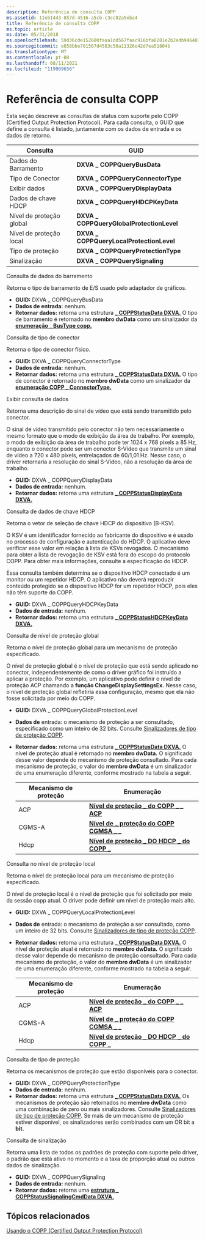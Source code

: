 ```yaml
---
description: Referência de consulta COPP
ms.assetid: 11eb1443-857d-4516-a5cb-c3cc02a5eba4
title: Referência de consulta COPP
ms.topic: article
ms.date: 05/31/2018
ms.openlocfilehash: 59d36cde152600faaa1dd567faac916bfa8281e2b2edb9464074fe34a58d5011
ms.sourcegitcommit: e858bbe701567d4583c50a11326e42d7ea51804b
ms.translationtype: MT
ms.contentlocale: pt-BR
ms.lasthandoff: 08/11/2021
ms.locfileid: "119909656"
---
```

# <a name="copp-query-reference"></a>Referência de consulta COPP

Esta seção descreve as consultas de status com suporte pelo COPP (Certified Output Protection Protocol). Para cada consulta, o GUID que define a consulta é listado, juntamente com os dados de entrada e os dados de retorno.



| Consulta                   | GUID                                     |
|-------------------------|------------------------------------------|
| Dados do Barramento                | **DXVA \_ COPPQueryBusData**               |
| Tipo de Conector          | **DXVA \_ COPPQueryConnectorType**         |
| Exibir dados            | **DXVA \_ COPPQueryDisplayData**           |
| Dados de chave HDCP           | **DXVA \_ COPPQueryHDCPKeyData**           |
| Nível de proteção global | **DXVA \_ COPPQueryGlobalProtectionLevel** |
| Nível de proteção local  | **DXVA \_ COPPQueryLocalProtectionLevel**  |
| Tipo de proteção         | **DXVA \_ COPPQueryProtectionType**        |
| Sinalização               | **DXVA \_ COPPQuerySignaling**             |



 

Consulta de dados do barramento

Retorna o tipo de barramento de E/S usado pelo adaptador de gráficos.

-   **GUID:** DXVA \_ COPPQueryBusData
-   **Dados de entrada:** nenhum.
-   **Retornar dados:** retorna uma estrutura [**\_ COPPStatusData DXVA.**](/windows/desktop/api/dxva9typ/ns-dxva9typ-dxva_coppstatusdata) O tipo de barramento é retornado no **membro dwData** como um sinalizador da [**enumeração \_ BusType copp.**](/windows/desktop/api/dxva9typ/ne-dxva9typ-copp_bustype)

Consulta de tipo de conector

Retorna o tipo de conector físico.

-   **GUID:** DXVA \_ COPPQueryConnectorType
-   **Dados de entrada:** nenhum.
-   **Retornar dados:** retorna uma estrutura [**\_ COPPStatusData DXVA.**](/windows/desktop/api/dxva9typ/ns-dxva9typ-dxva_coppstatusdata) O tipo de conector é retornado no **membro dwData** como um sinalizador da [**enumeração COPP \_ ConnectorType.**](/windows/desktop/api/dxva9typ/ne-dxva9typ-copp_connectortype)

Exibir consulta de dados

Retorna uma descrição do sinal de vídeo que está sendo transmitido pelo conector.

O sinal de vídeo transmitido pelo conector não tem necessariamente o mesmo formato que o modo de exibição da área de trabalho. Por exemplo, o modo de exibição da área de trabalho pode ter 1024 x 768 pixels a 85 Hz, enquanto o conector pode ser um conector S-Video que transmite um sinal de vídeo a 720 x 480 pixels, entrelaçados de 60/1,01 Hz. Nesse caso, o driver retornaria a resolução do sinal S-Video, não a resolução da área de trabalho.

-   **GUID:** DXVA \_ COPPQueryDisplayData
-   **Dados de entrada:** nenhum.
-   **Retornar dados:** retorna uma estrutura [**\_ COPPStatusDisplayData DXVA.**](/windows/desktop/api/dxva9typ/ns-dxva9typ-dxva_coppstatusdisplaydata)

Consulta de dados de chave HDCP

Retorna o vetor de seleção de chave HDCP do dispositivo (B-KSV).

O KSV é um identificador fornecido ao fabricante do dispositivo e é usado no processo de configuração e autenticação do HDCP. O aplicativo deve verificar esse valor em relação à lista de KSVs revogados. O mecanismo para obter a lista de revogação de KSV está fora do escopo do protocolo COPP. Para obter mais informações, consulte a especificação do HDCP.

Essa consulta também determina se o dispositivo HDCP conectado é um monitor ou um repetidor HDCP. O aplicativo não deverá reproduzir conteúdo protegido se o dispositivo HDCP for um repetidor HDCP, pois eles não têm suporte do COPP.

-   **GUID:** DXVA \_ COPPQueryHDCPKeyData
-   **Dados de entrada:** nenhum.
-   **Retornar dados:** retorna uma estrutura [**\_ COPPStatusHDCPKeyData DXVA.**](/windows/desktop/api/dxva9typ/ns-dxva9typ-dxva_coppstatushdcpkeydata)

Consulta de nível de proteção global

Retorna o nível de proteção global para um mecanismo de proteção especificado.

O nível de proteção global é o nível de proteção que está sendo aplicado no conector, independentemente de como o driver gráfico foi instruído a aplicar a proteção. Por exemplo, um aplicativo pode definir o nível de proteção ACP chamando a **função ChangeDisplaySettingsEx.** Nesse caso, o nível de proteção global refletiria essa configuração, mesmo que ela não fosse solicitada por meio do COPP.

-   **GUID:** DXVA \_ COPPQueryGlobalProtectionLevel
-   **Dados de** entrada: o mecanismo de proteção a ser consultado, especificado como um inteiro de 32 bits. Consulte [Sinalizadores de tipo de proteção COPP](copp-protection-type-flags.md).
-   **Retornar dados:** retorna uma estrutura [**\_ COPPStatusData DXVA.**](/windows/desktop/api/dxva9typ/ns-dxva9typ-dxva_coppstatusdata) O nível de proteção atual é retornado no **membro dwData.** O significado desse valor depende do mecanismo de proteção consultado. Para cada mecanismo de proteção, o valor do **membro dwData** é um sinalizador de uma enumeração diferente, conforme mostrado na tabela a seguir.

    | Mecanismo de proteção | Enumeração                                                           |
    |----------------------|-----------------------------------------------------------------------|
    | ACP                  | [**Nível de proteção \_ do COPP \_ \_ ACP**](/windows/desktop/api/dxva9typ/ne-dxva9typ-copp_acp_protection_level)     |
    | CGMS-A               | [**Nível de \_ proteção do COPP CGMSA \_ \_**](/windows/desktop/api/dxva9typ/ne-dxva9typ-copp_cgmsa_protection_level) |
    | Hdcp                 | [**Nível de proteção \_ DO HDCP \_ do COPP \_**](/windows/desktop/api/dxva9typ/ne-dxva9typ-copp_hdcp_protection_level)   |

    

     

Consulta no nível de proteção local

Retorna o nível de proteção local para um mecanismo de proteção especificado.

O nível de proteção local é o nível de proteção que foi solicitado por meio da sessão copp atual. O driver pode definir um nível de proteção mais alto.

-   **GUID:** DXVA \_ COPPQueryLocalProtectionLevel
-   **Dados de** entrada: o mecanismo de proteção a ser consultado, como um inteiro de 32 bits. Consulte [Sinalizadores de tipo de proteção COPP](copp-protection-type-flags.md).
-   **Retornar dados:** retorna uma estrutura [**\_ COPPStatusData DXVA.**](/windows/desktop/api/dxva9typ/ns-dxva9typ-dxva_coppstatusdata) O nível de proteção atual é retornado no **membro dwData.** O significado desse valor depende do mecanismo de proteção consultado. Para cada mecanismo de proteção, o valor do **membro dwData** é um sinalizador de uma enumeração diferente, conforme mostrado na tabela a seguir.

    | Mecanismo de proteção | Enumeração                                                           |
    |----------------------|-----------------------------------------------------------------------|
    | ACP                  | [**Nível de proteção \_ do COPP \_ \_ ACP**](/windows/desktop/api/dxva9typ/ne-dxva9typ-copp_acp_protection_level)     |
    | CGMS-A               | [**Nível de \_ proteção do COPP CGMSA \_ \_**](/windows/desktop/api/dxva9typ/ne-dxva9typ-copp_cgmsa_protection_level) |
    | Hdcp                 | [**Nível de proteção \_ DO HDCP \_ do COPP \_**](/windows/desktop/api/dxva9typ/ne-dxva9typ-copp_hdcp_protection_level)   |

    

     

Consulta de tipo de proteção

Retorna os mecanismos de proteção que estão disponíveis para o conector.

-   **GUID:** DXVA \_ COPPQueryProtectionType
-   **Dados de entrada:** nenhum.
-   **Retornar dados:** retorna uma estrutura [**\_ COPPStatusData DXVA.**](/windows/desktop/api/dxva9typ/ns-dxva9typ-dxva_coppstatusdata) Os mecanismos de proteção são retornados no **membro dwData** como uma combinação de zero ou mais sinalizadores. Consulte [Sinalizadores de tipo de proteção COPP](copp-protection-type-flags.md). Se mais de um mecanismo de proteção estiver disponível, os sinalizadores serão combinados com um OR bit a **bit.**

Consulta de sinalização

Retorna uma lista de todos os padrões de proteção com suporte pelo driver, o padrão que está ativo no momento e a taxa de proporção atual ou outros dados de sinalização.

-   **GUID:** DXVA \_ COPPQuerySignaling
-   **Dados de entrada:** nenhum.
-   **Retornar dados:** retorna uma [**estrutura \_ COPPStatusSignalingCmdData DXVA.**](/windows/desktop/api/dxva9typ/ns-dxva9typ-dxva_coppstatussignalingcmddata)

## <a name="related-topics"></a>Tópicos relacionados

<dl> <dt>

[Usando o COPP (Certified Output Protection Protocol)](using-certified-output-protection-protocol--copp.md)
</dt> </dl>

 

 



